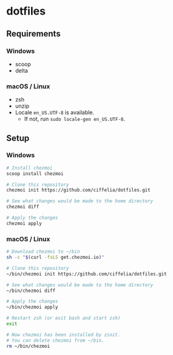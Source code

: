 # dotfiles

## Requirements

### Windows

- scoop
- delta

### macOS / Linux

- zsh
- unzip
- Locale `en_US.UTF-8` is available.
  - If not, run `sudo locale-gen en_US.UTF-8`.

## Setup

### Windows

```sh
# Install chezmoi
scoop install chezmoi

# Clone this repository
chezmoi init https://github.com/ciffelia/dotfiles.git

# See what changes would be made to the home directory
chezmoi diff

# Apply the changes
chezmoi apply
```

### macOS / Linux

```sh
# Download chezmoi to ~/bin
sh -c "$(curl -fsLS get.chezmoi.io)"

# Clone this repository
~/bin/chezmoi init https://github.com/ciffelia/dotfiles.git

# See what changes would be made to the home directory
~/bin/chezmoi diff

# Apply the changes
~/bin/chezmoi apply

# Restart zsh (or exit bash and start zsh)
exit

# Now chezmoi has been installed by zinit.
# You can delete chezmoi from ~/bin.
rm ~/bin/chezmoi
```
